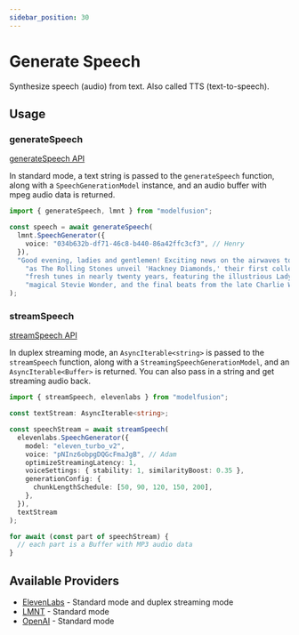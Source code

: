 ```yaml
---
sidebar_position: 30
---
```


# Generate Speech

Synthesize speech (audio) from text. Also called TTS (text-to-speech).

## Usage

### generateSpeech

[generateSpeech API](/api/modules#generatespeech)

In standard mode, a text string is passed to the `generateSpeech` function, along with a `SpeechGenerationModel` instance, and an audio buffer with mpeg audio data is returned.

```ts
import { generateSpeech, lmnt } from "modelfusion";

const speech = await generateSpeech(
  lmnt.SpeechGenerator({
    voice: "034b632b-df71-46c8-b440-86a42ffc3cf3", // Henry
  }),
  "Good evening, ladies and gentlemen! Exciting news on the airwaves tonight " +
    "as The Rolling Stones unveil 'Hackney Diamonds,' their first collection of " +
    "fresh tunes in nearly twenty years, featuring the illustrious Lady Gaga, the " +
    "magical Stevie Wonder, and the final beats from the late Charlie Watts."
);
```

### streamSpeech

[streamSpeech API](/api/modules#streamspeech)

In duplex streaming mode, an `AsyncIterable<string>` is passed to the `streamSpeech` function, along with a `StreamingSpeechGenerationModel`, and an `AsyncIterable<Buffer>` is returned. You can also pass in a string and get streaming audio back.

```ts
import { streamSpeech, elevenlabs } from "modelfusion";

const textStream: AsyncIterable<string>;

const speechStream = await streamSpeech(
  elevenlabs.SpeechGenerator({
    model: "eleven_turbo_v2",
    voice: "pNInz6obpgDQGcFmaJgB", // Adam
    optimizeStreamingLatency: 1,
    voiceSettings: { stability: 1, similarityBoost: 0.35 },
    generationConfig: {
      chunkLengthSchedule: [50, 90, 120, 150, 200],
    },
  }),
  textStream
);

for await (const part of speechStream) {
  // each part is a Buffer with MP3 audio data
}
```

## Available Providers

- [ElevenLabs](/integration/model-provider/elevenlabs) - Standard mode and duplex streaming mode
- [LMNT](/integration/model-provider/lmnt) - Standard mode
- [OpenAI](/integration/model-provider/openai) - Standard mode
